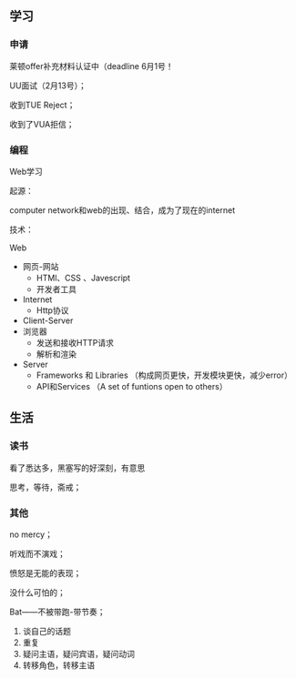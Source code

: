 ## 学习
### 申请
莱顿offer补充材料认证中（deadline 6月1号！

UU面试（2月13号）；

收到TUE Reject；

收到了VUA拒信；

### 编程
Web学习

起源：

computer network和web的出现、结合，成为了现在的internet

技术：

Web

  - 网页-网站
      - HTMl、CSS 、Javescript
      - 开发者工具
  - Internet
    - Http协议
  - Client-Server
  - 浏览器
    - 发送和接收HTTP请求
    - 解析和渲染
  - Server
    - Frameworks 和 Libraries （构成网页更快，开发模块更快，减少error）
    - API和Services （A set of funtions open to others）




## 生活
### 读书
看了悉达多，黑塞写的好深刻，有意思

思考，等待，斋戒；

### 其他
no mercy；

听戏而不演戏；

愤怒是无能的表现；

没什么可怕的；

Bat——不被带跑-带节奏；

1. 谈自己的话题
2. 重复
3. 疑问主语，疑问宾语，疑问动词
4. 转移角色，转移主语

